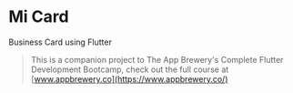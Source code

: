 
# Mi Card
Business Card using Flutter


>This is a companion project to The App Brewery's Complete Flutter Development Bootcamp, check out the full course at [www.appbrewery.co](https://www.appbrewery.co/)

